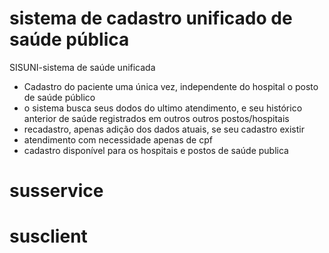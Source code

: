 # sistema de cadastro unificado de saúde pública
SISUNI-sistema de saúde unificada

- Cadastro do paciente uma única vez, independente do hospital o posto de saúde público
- o sistema busca seus dodos do ultimo atendimento, e seu histórico anterior de saúde registrados em outros outros postos/hospitais
- recadastro, apenas adição dos dados atuais, se seu cadastro existir
- atendimento com necessidade apenas de cpf 
- cadastro disponível para os hospitais e postos de saúde publica

# susservice

# susclient
